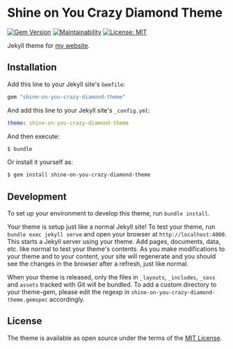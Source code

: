 # Shine on You Crazy Diamond Theme

[![Gem Version](https://badge.fury.io/rb/shine-on-you-crazy-diamond-theme.svg)](http://badge.fury.io/rb/shine-on-you-crazy-diamond-theme)
[![Maintainability](https://api.codeclimate.com/v1/badges/77053aa36e97ac9b72dc/maintainability)](https://codeclimate.com/github/ramonsantos/shine-on-you-crazy-diamond-theme/maintainability)
[![License: MIT](https://img.shields.io/badge/License-MIT-blue.svg)](https://opensource.org/licenses/MIT)

Jekyll theme for [my website](https://ramonsantos.github.io/).

## Installation

Add this line to your Jekyll site's `Gemfile`:

```ruby
gem "shine-on-you-crazy-diamond-theme"
```

And add this line to your Jekyll site's `_config.yml`:

```yaml
theme: shine-on-you-crazy-diamond-theme
```

And then execute:

```bash
$ bundle
```

Or install it yourself as:

```bash
$ gem install shine-on-you-crazy-diamond-theme
```

## Development

To set up your environment to develop this theme, run `bundle install`.

Your theme is setup just like a normal Jekyll site! To test your theme, run `bundle exec jekyll serve` and open your browser at `http://localhost:4000`. This starts a Jekyll server using your theme. Add pages, documents, data, etc. like normal to test your theme's contents. As you make modifications to your theme and to your content, your site will regenerate and you should see the changes in the browser after a refresh, just like normal.

When your theme is released, only the files in `_layouts`, `_includes`, `_sass` and `assets` tracked with Git will be bundled.
To add a custom directory to your theme-gem, please edit the regexp in `shine-on-you-crazy-diamond-theme.gemspec` accordingly.

## License

The theme is available as open source under the terms of the [MIT License](https://opensource.org/licenses/MIT).
